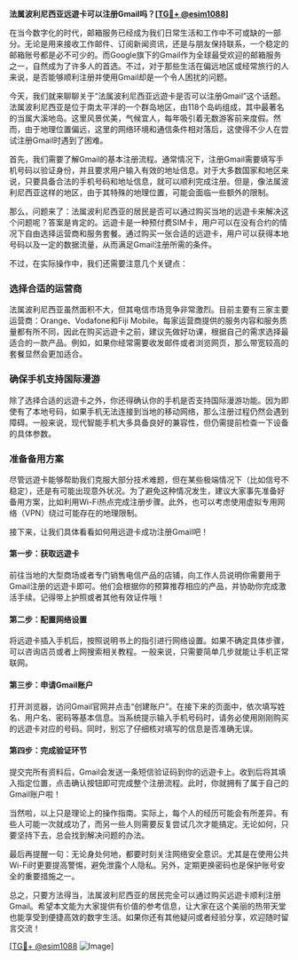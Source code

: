 **法属波利尼西亚远遊卡可以注册Gmail吗？[[TG💪+ @esim1088](https://t.me/s/esim1088)]**

在当今数字化的时代，邮箱服务已经成为我们日常生活和工作中不可或缺的一部分。无论是用来接收工作邮件、订阅新闻资讯，还是与朋友保持联系，一个稳定的邮箱账号都是必不可少的。而Google旗下的Gmail作为全球最受欢迎的邮箱服务之一，自然成为了许多人的首选。不过，对于那些生活在偏远地区或经常旅行的人来说，是否能够顺利注册并使用Gmail却是一个令人困扰的问题。

今天，我们就来聊聊关于“法属波利尼西亚远遊卡是否可以注册Gmail”这个话题。法属波利尼西亚是位于南太平洋的一个群岛地区，由118个岛屿组成，其中最著名的当属大溪地岛。这里风景优美，气候宜人，每年吸引着无数游客前来度假。然而，由于地理位置偏远，这里的网络环境和通信条件相对落后，这使得不少人在尝试注册Gmail时遇到了困难。

首先，我们需要了解Gmail的基本注册流程。通常情况下，注册Gmail需要填写手机号码以验证身份，并且要求用户输入有效的地址信息。对于大多数国家和地区来说，只要具备合法的手机号码和地址信息，就可以顺利完成注册。但是，像法属波利尼西亚这样的地区，由于其特殊的地理位置，可能会面临一些额外的限制。

那么，问题来了：法属波利尼西亚的居民是否可以通过购买当地的远遊卡来解决这个问题呢？答案是肯定的。远遊卡是一种预付费SIM卡，用户可以在没有合约的情况下自由选择运营商和服务套餐。通过购买一张合适的远遊卡，用户可以获得本地号码以及一定的数据流量，从而满足Gmail注册所需的条件。

不过，在实际操作中，我们还需要注意几个关键点：

### **选择合适的运营商**
法属波利尼西亚虽然面积不大，但其电信市场竞争非常激烈。目前主要有三家主要运营商：Orange、Vodafone和Fiji Mobile。每家运营商提供的服务内容和服务质量都有所不同，因此在购买远遊卡之前，建议先做好功课，根据自己的需求选择最适合的一款产品。例如，如果你经常需要收发邮件或者浏览网页，那么带宽较高的套餐显然会更加适合。

### **确保手机支持国际漫游**
除了选择合适的远遊卡之外，你还得确认你的手机是否支持国际漫游功能。因为即使有了本地号码，如果手机无法连接到当地的移动网络，那么注册过程仍然会遇到障碍。一般来说，现代智能手机大多具备良好的兼容性，但仍需提前检查一下设备的具体参数。

### **准备备用方案**
尽管远遊卡能够帮助我们克服大部分技术难题，但在某些极端情况下（比如信号不稳定），还是有可能出现意外状况。为了避免这种情况发生，建议大家事先准备好备用方案，比如利用Wi-Fi热点完成注册步骤。此外，也可以考虑使用虚拟专用网络（VPN）绕过可能存在的地理限制。

接下来，让我们具体看看如何用远遊卡成功注册Gmail吧！

#### **第一步：获取远遊卡**
前往当地的大型商场或者专门销售电信产品的店铺，向工作人员说明你需要用于Gmail注册的远遊卡即可。他们会根据你的预算推荐相应的产品，并协助你完成激活手续。记得带上护照或者其他有效证件哦！

#### **第二步：配置网络设置**
将远遊卡插入手机后，按照说明书上的指引进行网络设置。如果不确定具体步骤，可以咨询店员或者上网搜索相关教程。一般来说，只需要简单几步就能让手机正常联网。

#### **第三步：申请Gmail账户**
打开浏览器，访问Gmail官网并点击“创建账户”。在接下来的页面中，依次填写姓名、用户名、密码等基本信息。当系统提示输入手机号码时，请务必使用刚刚购买的远遊卡对应的号码。同时，别忘了仔细核对填写的信息是否准确无误。

#### **第四步：完成验证环节**
提交完所有资料后，Gmail会发送一条短信验证码到你的远遊卡上。收到后将其填入指定位置，点击确认按钮即可完成整个注册流程。此时，你就拥有了属于自己的Gmail账户啦！

当然啦，以上只是理论上的操作指南。实际上，每个人的经历可能会有所差异。有些人可能一次就成功了，而另一些人则需要反复尝试几次才能搞定。无论如何，只要坚持下去，总会找到解决问题的办法。

最后再提醒一句：无论身处何地，都要时刻关注网络安全意识。尤其是在使用公共Wi-Fi时更要提高警惕，避免泄露个人隐私。另外，定期更换密码也是保护账号安全的重要措施之一。

总之，只要方法得当，法属波利尼西亚的居民完全可以通过购买远遊卡顺利注册Gmail。希望本文能为大家提供有价值的参考信息，让大家在这个美丽的热带天堂也能享受到便捷高效的数字生活。如果你还有其他疑问或者经验分享，欢迎随时留言交流！

[[TG💪+ @esim1088](https://t.me/s/esim1088) ![Image](https://i.postimg.cc/4NQfJmqS/Snipaste-2025-05-13-00-14-12.png)]
